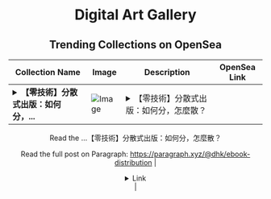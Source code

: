<div align="center">

# Digital Art Gallery

## Trending Collections on OpenSea

| Collection Name                       | Image                                                                                     | Description                       | OpenSea Link                                                                                          |
|---------------------------------------|-------------------------------------------------------------------------------------------|-----------------------------------|--------------------------------------------------------------------------------------------------------|
| **<details><summary>【零技術】分散式出版：如何分，...</summary>【零技術】分散式出版：如何分，怎麼散？</details>** | ![Image](https://i.seadn.io/s/raw/files/991b9daa5862e9d1d4f849277d791377.webp?w=500&auto=format?w=200&auto=format) | <details><summary>【零技術】分散式出版：如何分，怎麼散？

Read the ...</summary>【零技術】分散式出版：如何分，怎麼散？

Read the full post on Paragraph: https://paragraph.xyz/@dhk/ebook-distribution</details> | <details><summary>Link</summary>[【零技術】分散式出版：如何分，怎麼散？](https://opensea.io/collection/ling-ji-shu-fen-san-shi-chu-ban-ru-he-fen-zen-mo-s)</details> |

</div>
